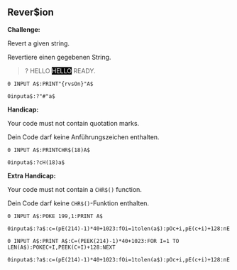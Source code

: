 ## Rever$ion

**Challenge:**

Revert a given string.

Revertiere einen gegebenen String.

> ? HELLO
> <span style="background-color:black;color:white;">HELLO</span>
> READY.

```basic
0 INPUT A$:PRINT"{rvsOn}"A$
```
```
0inputa$:?"#"a$
```
**Handicap:**

Your code must not contain quotation marks.

Dein Code darf keine Anführungszeichen enthalten.

```basic
0 INPUT A$:PRINTCHR$(18)A$
```
```
0inputa$:?cH(18)a$
```

**Extra Handicap:**

Your code must not contain a `CHR$()` function.

Dein Code darf keine `CHR$()`-Funktion enthalten.

```basic
0 INPUT A$:POKE 199,1:PRINT A$
```
```
0inputa$:?a$:c=(pE(214)-1)*40+1023:fOi=1tolen(a$):pOc+i,pE(c+i)+128:nE
```

```basic
0 INPUT A$:PRINT A$:C=(PEEK(214)-1)*40+1023:FOR I=1 TO LEN(A$):POKEC+I,PEEK(C+I)+128:NEXT
```
```
0inputa$:?a$:c=(pE(214)-1)*40+1023:fOi=1tolen(a$):pOc+i,pE(c+i)+128:nE
```
